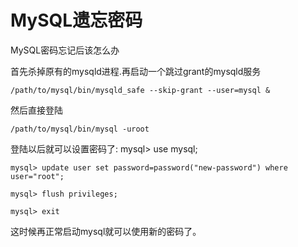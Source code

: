 # MySQL遗忘密码 #

MySQL密码忘记后该怎么办

首先杀掉原有的mysqld进程.再启动一个跳过grant的mysqld服务
```
/path/to/mysql/bin/mysqld_safe --skip-grant --user=mysql &
```
然后直接登陆
```
/path/to/mysql/bin/mysql -uroot
```
登陆以后就可以设置密码了: mysql> use mysql;
```
mysql> update user set password=password("new-password") where user="root";

mysql> flush privileges;

mysql> exit
```
这时候再正常启动mysql就可以使用新的密码了。